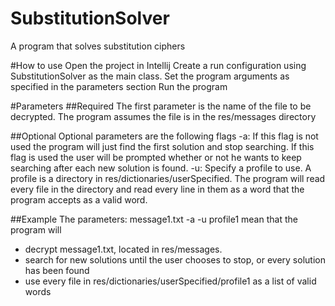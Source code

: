 # SubstitutionSolver
A program that solves substitution ciphers

#How to use
Open the project in Intellij
Create a run configuration using SubstitutionSolver as the main class.
Set the program arguments as specified in the parameters section
Run the program

#Parameters
##Required
The first parameter is the name of the file to be decrypted. The program assumes the file is in the res/messages directory

##Optional
Optional parameters are the following flags
-a: If this flag is not used the program will just find the first solution and stop searching. If this flag is used the user will be prompted whether or not he wants to keep searching after each new solution is found.
-u: Specify a profile to use. A profile is a directory in res/dictionaries/userSpecified. The program will read every file in the directory and read every line in them as a word that the program accepts as a valid word.

##Example
The parameters:
message1.txt -a -u profile1
mean that the program will
* decrypt message1.txt, located in res/messages.
* search for new solutions until the user chooses to stop, or every solution has been found
* use every file in res/dictionaries/userSpecified/profile1 as a list of valid words